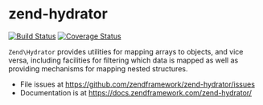 # zend-hydrator

[![Build Status](https://secure.travis-ci.org/zendframework/zend-hydrator.svg?branch=master)](https://secure.travis-ci.org/zendframework/zend-hydrator)
[![Coverage Status](https://coveralls.io/repos/github/zendframework/zend-hydrator/badge.svg?branch=master)](https://coveralls.io/github/zendframework/zend-hydrator?branch=master)

`Zend\Hydrator` provides utilities for mapping arrays to objects, and vice
versa, including facilities for filtering which data is mapped as well as
providing mechanisms for mapping nested structures.

- File issues at https://github.com/zendframework/zend-hydrator/issues
- Documentation is at https://docs.zendframework.com/zend-hydrator/
